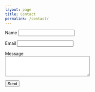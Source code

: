 ```yaml
---
layout: page
title: Contact
permalink: /contact/
---
```


<form action="https://nqw5473oc2.execute-api.us-east-1.amazonaws.com/dev/static-site-mailer" method="POST" style="width:66.667%">
  <p>
    <label for="name">Name</label>
    <input id="name" type="text" name="name" required>
  </p>
  <p>
    <label for="reply_to">Email</label>
    <input id="reply_to" type="email" name="reply_to" required>
  </p>
  <p>
    <label for="message">Message</label>
    <textarea id="message" name="message" rows="4" cols="32" required></textarea>
  </p>
  <input type="text" name="_gotcha" style="display:none" />
  <p>
    <button type="submit">Send</button>
  </p>
</form>
<p id="js-form-response"></p>

<script>
(() => {
  const form = document.querySelector('form');
  const formResponse = document.getElementById('js-form-response');

  form.onsubmit = e => {
    e.preventDefault();

    if (form._gotcha.value) return false;

    // Prepare data to send
    const data = {};
    const formElements = Array.from(form);
    formElements.map(input => (data[input.name] = input.value));

    // Construct an HTTP request
    var xhr = new XMLHttpRequest();
    xhr.open(form.method, form.action, true);
    xhr.setRequestHeader('Accept', 'application/json; charset=utf-8');
    xhr.setRequestHeader('Content-Type', 'application/json; charset=UTF-8');

    // Send the collected data as JSON
    xhr.send(JSON.stringify(data));

    // Callback function
    xhr.onloadend = response => {
      if (response.target.status === 200) {
        // The form submission was successful
        form.reset();
        formResponse.innerHTML = 'Thanks for the message. I’ll be in touch shortly.';
        formResponse.style.borderColor = 'hsl(120, 61%, 34%)'
      } else {
        // The form submission failed
        formResponse.innerHTML = 'Something went wrong';
        formResponse.style.borderColor = 'hsl(0, 68%, 42%)'
        console.error(JSON.parse(response.target.response).message);
      }
      formResponse.style.opacity = 1
    };
  };
})();
</script>
